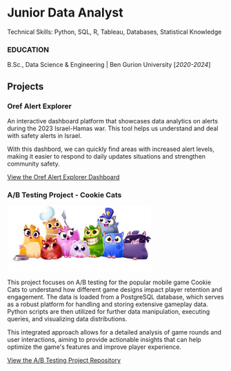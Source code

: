 # Junior Data Analyst
Technical Skills: Python, SQL, R, Tableau, Databases, Statistical Knowledge

### EDUCATION
B.Sc., Data Science & Engineering | Ben Gurion University [_2020-2024_]


## Projects

### Oref Alert Explorer


An interactive dashboard platform that showcases data analytics on alerts during the 2023 Israel-Hamas war.
This tool helps us understand and deal with safety alerts in Israel.

With this dashbord, we can quickly find areas with increased alert levels, making it easier to respond to daily updates situations and strengthen community safety.

[View the Oref Alert Explorer Dashboard](https://public.tableau.com/views/OrefAlertsExplorer/Dashboard1?:language=en-US&publish=yes&:sid=&:redirect=auth&:display_count=n&:origin=viz_share_link)


### A/B Testing Project - Cookie Cats

![image](https://raw.githubusercontent.com/hayuntal/portfolio/main/assets/img/cookiecats.jfif)


This project focuses on A/B testing for the popular mobile game Cookie Cats to understand how different game designs impact player retention and engagement. The data is loaded from a PostgreSQL database, which serves as a robust platform for handling and storing extensive gameplay data. Python scripts are then utilized for further data manipulation, executing queries, and visualizing data distributions.

This integrated approach allows for a detailed analysis of game rounds and user interactions, aiming to provide actionable insights that can help optimize the game's features and improve player experience.

[View the A/B Testing Project Repository](https://github.com/hayuntal/CookieCats_AB_Testing)

